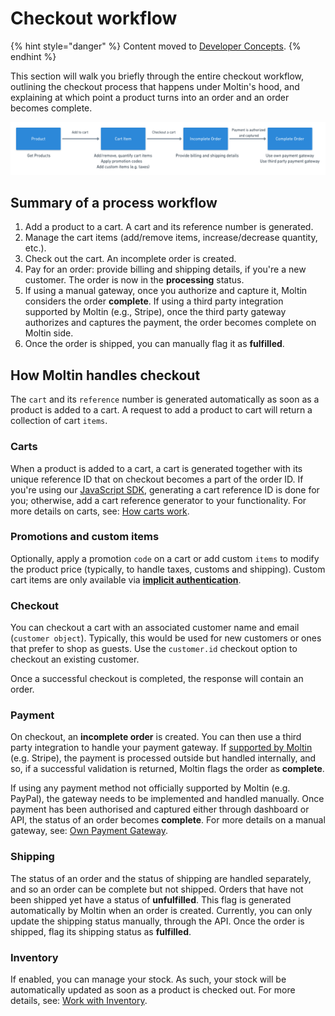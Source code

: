 # Checkout workflow

{% hint style="danger" %}
Content moved to [Developer Concepts](https://www.moltin.com/developer/concepts/checkout-workflow).
{% endhint %}

This section will walk you briefly through the entire checkout workflow, outlining the checkout process that happens under Moltin's hood, and explaining at which point a product turns into an order and an order becomes complete.

![Typical Checkout flow](.gitbook/assets/checkout-flow.png)

## Summary of a process workflow

1. Add a product to a cart. A cart and its reference number is generated.
2. Manage the cart items \(add/remove items, increase/decrease quantity, etc.\).
3. Check out the cart. An incomplete order is created.
4. Pay for an order: provide billing and shipping details, if you're a new customer. The order is now in the **processing** status.
5. If using a manual gateway, once you authorize and capture it, Moltin considers the order **complete**. If using a third party integration supported by Moltin \(e.g., Stripe\), once the third party gateway authorizes and captures the payment, the order becomes complete on Moltin side.
6. Once the order is shipped, you can manually flag it as **fulfilled**. 

## How Moltin handles checkout

The `cart` and its `reference` number is generated automatically as soon as a product is added to a cart. A request to add a product to cart will return a collection of cart `items`. 

### Carts

When a product is added to a cart, a cart is generated together with its unique reference ID that on checkout becomes a part of the order ID. If you're using our [JavaScript SDK](), generating a cart reference ID is done for you; otherwise, add a cart reference generator to your functionality. For more details on carts, see: [How carts work](guides/carts/how-carts-work.md).

### Promotions and custom items

Optionally, apply a promotion `code` on a cart or add custom `items` to modify the product price \(typically, to handle taxes, customs and shipping\). Custom cart items are only available via [**implicit authentication**](https://docs.moltin.com/basics/authentication/implicit-token).

### Checkout

You can checkout a cart with an associated customer name and email \(`customer object`\). Typically, this would be used for new customers or ones that prefer to shop as guests. Use the `customer.id` checkout option to checkout an existing customer.

Once a successful checkout is completed, the response will contain an order.

### Payment 

On checkout, an **incomplete order** is created. You can then use a third party integration to handle your payment gateway. If [supported by Moltin](guides/payment/) \(e.g. Stripe\), the payment is processed outside but handled internally, and so, if a successful validation is returned, Moltin flags the order as **complete**.

If using any payment method not officially supported by Moltin \(e.g. PayPal\), the gateway needs to be implemented and handled manually. Once payment has been authorised and captured either through dashboard or API, the status of an order becomes **complete**. For more details on a manual gateway, see: [Own Payment Gateway](guides/payment/implement-own-payment-gateway.md).

### Shipping

The status of an order and the status of shipping are handled separately, and so an order can be complete but not shipped. Orders that have not been shipped yet have a status of **unfulfilled**. This flag is generated automatically by Moltin when an order is created. Currently, you can only update the shipping status manually, through the API. Once the order is shipped, flag its shipping status as **fulfilled**.

### Inventory

If enabled, you can manage your stock. As such, your stock will be automatically updated as soon as a product is checked out. For more details, see: [Work with Inventory]().

### 

#### 



